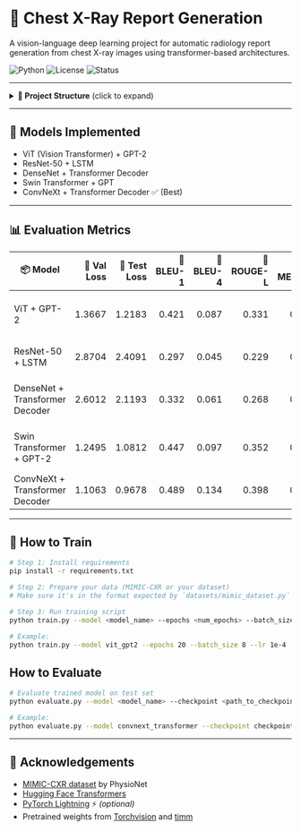 # 🧠 Chest X-Ray Report Generation

A vision-language deep learning project for automatic radiology report generation from chest X-ray images using transformer-based architectures.

![Python](https://img.shields.io/badge/python-3.8+-blue) ![License](https://img.shields.io/badge/license-MIT-green) ![Status](https://img.shields.io/badge/status-Active-blue)

---


<details>
<summary><strong>📁 Project Structure</strong> (click to expand)</summary>

```bash
internship/
├── data/                         # ⚠️ Not included in repo (private MIMIC-CXR)
│   ├── cleaned_mimic_image_report_pairs/
│   ├── final_mimic_tokenised.pt
│   └── splits/
│       ├── train.json
│       ├── val.json
│       └── test.json
├── datasets/
│   └── mimic_dataset.py
├── models/
│   ├── vit_gpt2.py
│   ├── resnet_lstm.py
│   ├── densenet_transformer.py
│   ├── swin_gpt2.py
│   └── convnext_transformer.py
├── utils/
│   └── metrics.py
├── prepare_splits.py
├── train.py
├── evaluate.py
└── Data_prep.ipynb
```
</details> 


---

## 🧠 Models Implemented

- ViT (Vision Transformer) + GPT-2
- ResNet-50 + LSTM
- DenseNet + Transformer Decoder
- Swin Transformer + GPT
- ConvNeXt + Transformer Decoder ✅ (Best)

---

## 📊 Evaluation Metrics

| 📦 Model                       | 🧪 Val Loss | 🧪 Test Loss | 🔹 BLEU-1 | 🔹 BLEU-4 | 🔹 ROUGE-L | 🔹 METEOR | 🔍 Remarks                            |
| ------------------------------ | ----------: | -----------: | --------: | --------: | ---------: | --------: | ------------------------------------- |
| ViT + GPT-2                    |      1.3667 |       1.2183 |     0.421 |     0.087 |      0.331 |     0.103 | Needs improvement; vague in areas  |
| ResNet-50 + LSTM               |      2.8704 |       2.4091 |     0.297 |     0.045 |      0.229 |     0.071 | Struggles with coherence           |
| DenseNet + Transformer Decoder |      2.6012 |       2.1193 |     0.332 |     0.061 |      0.268 |     0.091 | Slightly better but still redundant |
| Swin Transformer + GPT-2       |      1.2495 |       1.0812 |     0.447 |     0.097 |      0.352 |     0.111 | Better specificity, less repetition |
| ConvNeXt + Transformer Decoder |      1.1063 |       0.9678 |     0.489 |     0.134 |      0.398 |     0.127 | Best model; detailed & structured  |

---

## 🚀 How to Train

```bash
# Step 1: Install requirements
pip install -r requirements.txt

# Step 2: Prepare your data (MIMIC-CXR or your dataset)
# Make sure it's in the format expected by `datasets/mimic_dataset.py`

# Step 3: Run training script
python train.py --model <model_name> --epochs <num_epochs> --batch_size <bs> --lr <learning_rate>

# Example:
python train.py --model vit_gpt2 --epochs 20 --batch_size 8 --lr 1e-4
```

## How to Evaluate

```bash
# Evaluate trained model on test set
python evaluate.py --model <model_name> --checkpoint <path_to_checkpoint>

# Example:
python evaluate.py --model convnext_transformer --checkpoint checkpoints/convnext_best.pt
```
---
## 🤝 Acknowledgements

- [MIMIC-CXR dataset](https://physionet.org/content/mimic-cxr/2.0.0/) by PhysioNet   
- [Hugging Face Transformers](https://huggingface.co/transformers)   
- [PyTorch Lightning](https://www.pytorchlightning.ai/) ⚡ *(optional)*  
- Pretrained weights from [Torchvision](https://pytorch.org/vision/stable/index.html) and [timm](https://huggingface.co/docs/timm/index)   
  


